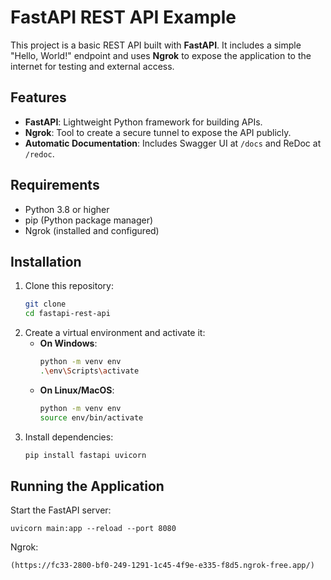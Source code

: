 # FastAPI REST API Example

This project is a basic REST API built with **FastAPI**. It includes a simple "Hello, World!" endpoint and uses **Ngrok** to expose the application to the internet for testing and external access.

## Features
- **FastAPI**: Lightweight Python framework for building APIs.
- **Ngrok**: Tool to create a secure tunnel to expose the API publicly.
- **Automatic Documentation**: Includes Swagger UI at `/docs` and ReDoc at `/redoc`.

## Requirements
- Python 3.8 or higher
- pip (Python package manager)
- Ngrok (installed and configured)

## Installation
1. Clone this repository:
   ```bash
   git clone 
   cd fastapi-rest-api
2. Create a virtual environment and activate it:
   - **On Windows**:
     ```bash
     python -m venv env
     .\env\Scripts\activate
     ```
   - **On Linux/MacOS**:
     ```bash
     python -m venv env
     source env/bin/activate
     ```
3. Install dependencies:
   ```bash
   pip install fastapi uvicorn

## Running the Application

Start the FastAPI server:
    
    uvicorn main:app --reload --port 8080

Ngrok:
    
    (https://fc33-2800-bf0-249-1291-1c45-4f9e-e335-f8d5.ngrok-free.app/)


